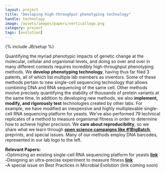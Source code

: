 ```yaml
---
layout: project
title: "Devloping high-throughput phenotyping technology"
handle: technology
image: /assets/images/papers/verticallogo.png
category: project
tags: [evolution]
---
```

{% include JB/setup %}

Quantifying the myriad phenotypic impacts of genetic change at the molecular, cellular and organismal levels, and doing so over and over in many different contexts requires incredibly high-throughput phenotyping methods. We <b>develop phenotyping technology</b>, having thus far filed 3 patents, all of which list multiple lab members as inventors. Some of these methods pertain to new single-cell sequencing technology that allows combining DNA and RNA sequencing of the same cell. Other methods involve precisely quantifying the stability of thousands of protein variants at the same time. In addition to developing new methods, we also <b>implement, modify, and rigorously test</b> technologies created by other labs. For example, we have modified an inexpensive and highly multiplexable single-cell RNA sequencing platform for yeasts. We've also performed 79 technical replicates of a method to measure organismal fitness in order to determine how to achieve higher precision. We <b>care about reproducibility</b>, so we share what we learn through <b>[open science campaigns like #1BigBatch](https://twitter.com/hashtag/1BigBatch?src=hashtag_click)</b>, preprints, and special issues. Many of our methods employ DNA barcodes, represented in our lab logo to the left.

<b>Relevant Papers:</b><br>
<b>-</b>Optimizing an existing single-cell RNA sequencing platform for yeasts <b>[link](https://kgslab.org/papers/paper/Split-Seq)</b><br>
<b>-</b>Designing an ultra-precise experiment to measure fitness <b>[link](https://kgslab.org/papers/paper/1bigbatch)</b><br>
<b>-</b>A special issue on Best Practices in Microbial Evolution (link coming soon)

